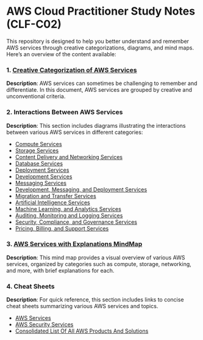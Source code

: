 # AWS Cloud Practitioner Study Notes (CLF-C02)

This repository is designed to help you better understand and remember AWS services through creative categorizations, diagrams, and mind maps. Here’s an overview of the content available:

### 1. [Creative Categorization of AWS Services](Creative%20AWS%20Services%20Categorization.md)
   **Description**: AWS services can sometimes be challenging to remember and differentiate. In this document, AWS services are grouped by creative and unconventional criteria.

### 2. Interactions Between AWS Services
   **Description**: This section includes diagrams illustrating the interactions between various AWS services in different categories:

   - [Compute Services](/Assets/Interactions%20Between%20AWS%20Compute%20Services.png)
   - [Storage Services](/Assets/Interactions%20Between%20AWS%20Storage%20Services.png)
   - [Content Delivery and Networking Services](/Assets/Interactions%20Between%20AWS%20Content%20Delivery%20and%20Networking%20Services.png)
   - [Database Services](/Assets/Interactions%20Between%20AWS%20Database%20Services.png)
   - [Deployment Services](/Assets/Interactions%20Between%20AWS%20Deployment%20Services.png)
   - [Development Services](/Assets/Interactions%20Between%20AWS%20Development%20Services.png)
   - [Messaging Services](/Assets/Interactions%20Between%20AWS%20Messaging%20Services.png)
   - [Development, Messaging, and Deployment Services](/Assets/Interactions%20Between%20AWS%20Development%2C%20Messaging%2C%20and%20Deployment%20Services.png)
   - [Migration and Transfer Services](/Assets/Interactions%20Between%20AWS%20Migration%20and%20Transfer%20Services.png)
   - [Artificial Intelligence Services](/Assets/Interactions%20Between%20AWS%20AI%20Services.png)
   - [Machine Learning, and Analytics Services](/Assets/Interactions%20Between%20AWS%20ML%20and%20Analytics%20Services.png)
   - [Auditing, Monitoring and Logging Services](/Assets/Interactions%20Between%20AWS%20Auditing%2C%20Monitoring%2C%20and%20Logging%20Services.png)
   - [Security, Compliance, and Governance Services](/Assets/Interactions%20Between%20AWS%20Security%2C%20Compliance%2C%20and%20Governance%20Services.png)
   - [Pricing, Billing, and Support Services](/Assets/Interactions%20Between%20AWS%20Pricing%2C%20Billing%2C%20and%20Support%20Services.png)

### 3. [AWS Services with Explanations MindMap](/Assets/AWS%20Services%20with%20Explanations%20MindMap.png)
   **Description**: This mind map provides a visual overview of various AWS services, organized by categories such as compute, storage, networking, and more, with brief explanations for each.

### 4. Cheat Sheets
   **Description**: For quick reference, this section includes links to concise cheat sheets summarizing various AWS services and topics.
   - [AWS Services](https://cybr.com/wp-content/uploads/2024/05/aws-security-services-specialty-certification-v3-scaled.jpeg)
   - [AWS Security Services](https://cybr.com/wp-content/uploads/2023/10/aws-security-services-v3-scaled.jpeg)
   - [Consolidated List Of All AWS Products And Solutions](https://www.peterleiser.com/technology/cloud/aws/2020/10/29/Consolidated-AWS-Product-List.html)

